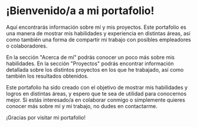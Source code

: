 # ¡Bienvenido/a a mi portafolio!

Aquí encontrarás información sobre mí y mis proyectos. Este portafolio es una manera de mostrar mis habilidades y experiencia en distintas áreas, 
así como también una forma de compartir mi trabajo con posibles empleadores o colaboradores.

En la sección "Acerca de mí" podrás conocer un poco más sobre mis habilidades. En la sección "Proyectos" podrás encontrar información detallada sobre los distintos 
proyectos en los que he trabajado, así como también los resultados obtenidos.

Este portafolio ha sido creado con el objetivo de mostrar mis habilidades y logros en distintas áreas, y espero que te sea de utilidad para conocernos mejor.
Si estás interesado/a en colaborar conmigo o simplemente quieres conocer más sobre mí y mi trabajo, no dudes en contactarme.

¡Gracias por visitar mi portafolio!
